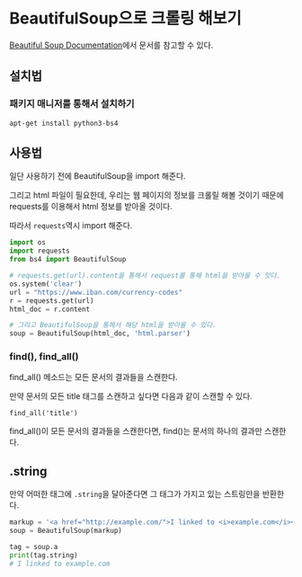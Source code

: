 # BeautifulSoup으로 크롤링 해보기

[Beautiful Soup Documentation](https://www.crummy.com/software/BeautifulSoup/bs4/doc/)에서 문서를 참고할 수 있다.

## 설치법

### 패키지 매니저를 통해서 설치하기

```shell
apt-get install python3-bs4
```

## 사용법

일단 사용하기 전에 BeautifulSoup을 import 해준다.

그리고 html 파일이 필요한데, 우리는 웹 페이지의 정보를 크롤릴 해볼 것이기 때문에 requests를 이용해서 html 정보를 받아올 것이다.

따라서 `requests`역시 import 해준다.

``` python
import os
import requests
from bs4 import BeautifulSoup

# requests.get(url).content을 통해서 request를 통해 html을 받아올 수 잇다.
os.system('clear')
url = "https://www.iban.com/currency-codes"
r = requests.get(url)
html_doc = r.content

# 그리고 BeautifulSoup을 통해서 해당 html을 받아올 수 있다.
soup = BeautifulSoup(html_doc, 'html.parser')
```

### find(), find_all()

find_all() 메소드는 모든 문서의 결과들을 스캔한다. 

만약 문서의 모든 title 태그를 스캔하고 싶다면 다음과 같이 스캔할 수 있다.

`find_all('title')`

find_all()이 모든 문서의 결과들을 스캔한다면, find()는 문서의 하나의 결과만 스캔한다.

## .string

만약 어떠한 태그에 `.string`을 달아준다면 그 태그가 가지고 있는 스트링만을 반환한다.

``` python
markup = '<a href="http://example.com/">I linked to <i>example.com</i></a>'
soup = BeautifulSoup(markup)

tag = soup.a
print(tag.string)
# I linked to example.com
```



